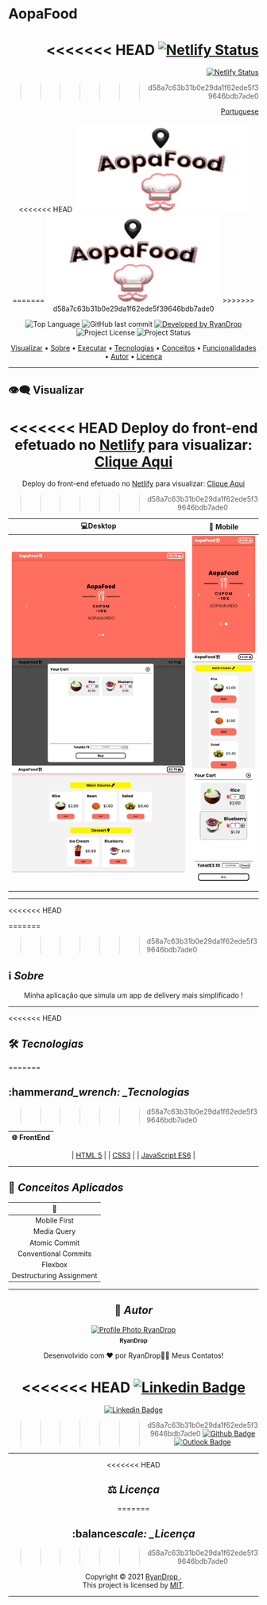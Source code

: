 # AopaFood

<div align="right">

<<<<<<< HEAD
[![Netlify Status](https://api.netlify.com/api/v1/badges/25cac59e-687f-4867-bb3a-21fbf2b21b4f/deploy-status)](https://app.netlify.com/sites/ryan-aopafood/deploys)
=======
[![Netlify Status](https://api.netlify.com/api/v1/badges/25cac59e-687f-4867-bb3a-21fbf2b21b4f/deploy-status)](https://ryan-aopafood.netlify.app/)
>>>>>>> d58a7c63b31b0e29da1f62ede5f39646bdb7ade0

</div>

<div align="right">
  
  [Portuguese](README.md)
  
</div>

<p align="center">
<<<<<<< HEAD
  <img alt="aopa-food-app" src="./assets/food-images/aopa-food-logo.png" width="350px" height="180px"/>
=======
  <img alt="poke-app" src="./assets/food-images/aopa-food-logo.png" width="350px" height="180px"/>
>>>>>>> d58a7c63b31b0e29da1f62ede5f39646bdb7ade0
</p>

<p align="center"> 
  <img alt="Top Language" src="https://img.shields.io/github/languages/top/RyanDrop/AopaFood?color=3498db&style=for-the-badge">
  <img alt="GitHub last commit" src="https://img.shields.io/github/last-commit/RyanDrop/AopaFood?color=3498db&style=for-the-badge&label=Ultimo%20Commit">   
  <a href="https://github.com/RyanDrop">
    <img alt="Developed by RyanDrop" src="https://img.shields.io/badge/Developer-RyanDrop-%3498db?color=3498db&style=for-the-badge&label=Desenvolvedor">
  </a>  
  <img alt="Project License" src="https://img.shields.io/apm/l/vim-mode?style=for-the-badge&label=licen%C3%A7a"/>   
   <img alt="Project Status" src="https://img.shields.io/badge/Concluído-%3498db?color=greem&style=for-the-badge&label=Status">

</p>

<p align="center">
 <a href="#eye_speech_bubble-visualizar">Visualizar</a> •
 <a href="#information_source-sobre">Sobre</a> •
 <a href="#arrow_forward-executar">Executar</a> •
 <a href="#hammer_and_wrench-tecnologias">Tecnologias</a> • 
 <a href="#brain-conceitos-aplicados">Conceitos</a> •
 <a href="#sparkles-funcionalidades">Funcionalidades</a> •
 <a href="#boy-autor">Autor</a> •
 <a href="#balance_scale-licença">Licença</a>
</p>

---

## :eye_speech_bubble: **Visualizar**

<div align="center">

<<<<<<< HEAD
Deploy do front-end efetuado no [Netlify](https://www.netlify.com/) para visualizar: [Clique Aqui](https://ryan-aopafood.netlify.app/)
=======
Deploy do front-end efetuado no [Netlify](https://www.netlify.com/) para visualizar: [Clique Aqui](https://joaovitorsw-pokedex.netlify.app/)
>>>>>>> d58a7c63b31b0e29da1f62ede5f39646bdb7ade0

|                            :computer:Desktop                             |                             :iphone: Mobile                             |
| :----------------------------------------------------------------------: | :---------------------------------------------------------------------: |
| <kbd><img src="assets/food-images/aopa-desktop.png" alt="Tablet"/></kbd> | <kbd><img src="assets/food-images/aopa-mobile.png" alt="Mobile"/></kbd> |

</div>
  
---
<<<<<<< HEAD

=======
>>>>>>> d58a7c63b31b0e29da1f62ede5f39646bdb7ade0
## :information_source: _Sobre_

<div align="center">

Minha aplicação que simula um app de delivery mais simplificado !

---

</div>

</div>

<<<<<<< HEAD

## :hammer_and_wrench: _Tecnologias_
=======
## :hammer*and_wrench: \_Tecnologias*
>>>>>>> d58a7c63b31b0e29da1f62ede5f39646bdb7ade0

<div align="center">

| :globe_with_meridians: FrontEnd |
| :-----------------------------: |

| [HTML 5](https://www.w3schools.com/html/) |
| [CSS3](https://www.w3schools.com/css/) |
| [JavaScript ES6](https://developer.mozilla.org/en-US/docs/Web/JavaScript) |

</div>

---

## :brain: _Conceitos Aplicados_

<div align="center">

|     :page_facing_up:     |
| :----------------------: |
|       Mobile First       |
|       Media Query        |
|      Atomic Commit       |
|   Conventional Commits   |
|         Flexbox          |
| Destructuring Assignment |

---

## :boy: _Autor_

<div align="center">

<a href="https://github.com/RyanDrop">
 <img src="https://avatars.githubusercontent.com/RyanDrop"  width="100px;" alt="Profile Photo RyanDrop"/>
 <br/>
 <sub><b>RyanDrop</b></sub>
</a>

Desenvolvido com ❤️ por RyanDrop👋🏽 Meus Contatos!

<<<<<<< HEAD
[![Linkedin Badge](https://img.shields.io/badge/-RyanDrop?style=flat-square&logo=Linkedin&logoColor=white)](https://www.linkedin.com/in/ryan-nascimento-7204a4217/)
=======
[![Linkedin Badge](https://img.shields.io/badge/-RyanDrop?style=flat-square&logo=Linkedin&logoColor=white)](https://www.linkedin.com/in/jo%C3%A3o-vitor-pereira-dos-santos-10796b169/)
>>>>>>> d58a7c63b31b0e29da1f62ede5f39646bdb7ade0
[![Github Badge](https://img.shields.io/badge/-RyanDrop-000?style=flat-square&logo=Github&logoColor=white)](https://github.com/RyanDrop)
[![Outlook Badge](https://img.shields.io/badge/-RyanDrop-0078d4?style=flat-square&logo=microsoft-outlook&logoColor=white)](mailto:ryangithub7509@gmail.com)

</div>

---

<<<<<<< HEAD
## :balance_scale: _Licença_
=======
## :balance*scale: \_Licença*
>>>>>>> d58a7c63b31b0e29da1f62ede5f39646bdb7ade0

<div align="center">

Copyright ©️ 2021 [RyanDrop ](https://github.com/RyanDrop).<br />
This project is licensed by [MIT](./LICENSE).

</div>

---
